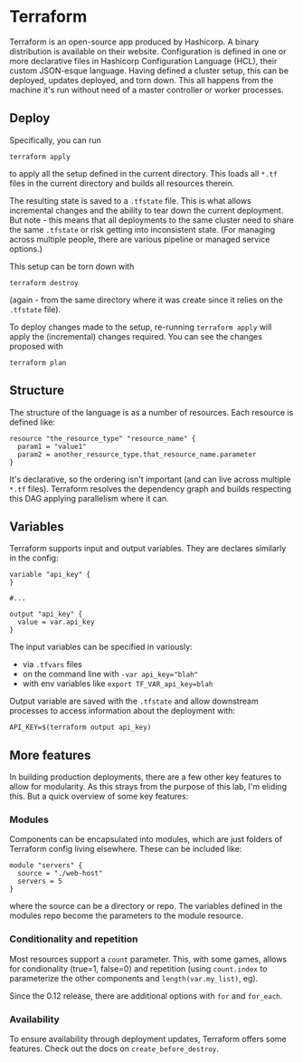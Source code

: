 # Terraform

Terraform is an open-source app produced by Hashicorp. A binary distribution is available on their website. 
Configuration is defined in one or more declarative files in Hashicorp Configuration Language (HCL), their custom 
JSON-esque language. Having defined a cluster setup, this can be deployed, updates deployed, and torn down. This all
happens from the machine it's run without need of a master controller or worker processes.


## Deploy

Specifically, you can run

```shell script
terraform apply
```  

to apply all the setup defined in the current directory. This loads all `*.tf` files in the current directory and 
builds all resources therein.

The resulting state is saved to a `.tfstate` file. This is what allows incremental changes and the ability to tear down
the current deployment. But note - this means that all deployments to the same cluster need to share the same `.tfstate`
or risk getting into inconsistent state. (For managing across multiple people, there are various pipeline or managed 
service options.)

This setup can be torn down with

```shell script
terraform destroy
```

(again - from the same directory where it was create since it relies on the `.tfstate` file).

To deploy changes made to the setup, re-running `terraform apply` will apply the (incremental) changes required. You 
can see the changes proposed with

```shell script
terraform plan
```

## Structure

The structure of the language is as a number of resources. Each resource is defined like:

```hcl-terraform
resource "the_resource_type" "resource_name" {
  param1 = "value1"
  param2 = another_resource_type.that_resource_name.parameter
}
```

It's declarative, so the ordering isn't important (and can live across multiple `*.tf` files). Terraform resolves the
dependency graph and builds respecting this DAG applying parallelism where it can.


## Variables

Terraform supports input and output variables. They are declares similarly in the config:

```hcl-terraform
variable "api_key" {
}

#...

output "api_key" {
  value = var.api_key
}
```

The input variables can be specified in variously:
* via `.tfvars` files
* on the command line with `-var api_key="blah"`
* with env variables like `export TF_VAR_api_key=blah`

Output variable are saved with the `.tfstate` and allow downstream processes to access information about the deployment 
with:

```shell script
API_KEY=$(terraform output api_key)
```


## More features

In building production deployments, there are a few other key features to allow for modularity. As this strays from the 
purpose of this lab, I'm eliding this. But a quick overview of some key features:

### Modules

Components can be encapsulated into modules, which are just folders of Terraform config living elsewhere. These can be 
included like:

```hcl-terraform
module "servers" {
  source = "./web-host"
  servers = 5
}
```

where the source can be a directory or repo. The variables defined in the modules repo become the parameters to the 
module resource.

### Conditionality and repetition

Most resources support a `count` parameter. This, with some games, allows for condionality (true=1, false=0) and 
repetition (using `count.index` to parameterize the other components and `length(var.my_list)`, eg).

Since the 0.12 release, there are additional options with `for` and `for_each`.

### Availability

To ensure availability through deployment updates, Terraform offers some features. Check out the docs on 
`create_before_destroy`.
